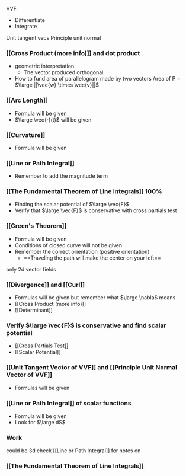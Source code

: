 VVF
- Differentiate
- Integrate

Unit tangent vecs
Principle unit normal

### [[Cross Product (more info)]] and dot product
- geometric interpretation
	- The vector produced orthogonal
- How to fund area of parallelogram made by two vectors
Area of P = $\large ||\vec{w} \times \vec{v}||$

### [[Arc Length]]
- Formula will be given
- $\large \vec{r}(t)$ will be given

### [[Curvature]]
- Formula will be given
### [[Line or Path Integral]]
- Remember to add the magnitude term

### [[The Fundamental Theorem of Line Integrals]] 100%
- Finding the scalar potential of $\large \vec{F}$
- Verify that $\large \vec{F}$ is conservative with cross partials test

### [[Green's Theorem]]
- Formula will be given
- Conditions of closed curve will not be given
- Remember the correct orientation (positive orientation)
	- ==Traveling the path will make the center on your left==

only 2d vector fields

### [[Divergence]] and [[Curl]]
- Formulas will be given but remember what $\large \nabla$ means
- [[Cross Product (more info)]]
- [[Determinant]]

### Verify $\large \vec{F}$ is conservative and find scalar potential
- [[Cross Partials Test]]
- [[Scalar Potential]]

### [[Unit Tangent Vector of VVF]] and [[Principle Unit Normal Vector of VVF]]
- Formulas will be given

### [[Line or Path Integral]] of scalar functions
- Formula will be given
- Look for $\large dS$

### Work
could be 3d check [[Line or Path Integral]] for notes on 

### [[The Fundamental Theorem of Line Integrals]]

